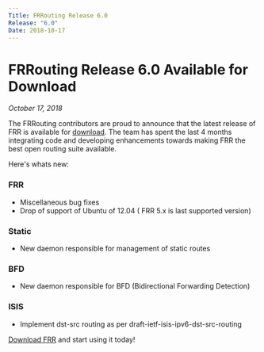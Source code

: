 ```yaml
---
Title: FRRouting Release 6.0
Release: "6.0"
Date: 2018-10-17
---
```


# FRRouting Release 6.0 Available for Download
*October 17, 2018*

The FRRouting contributors are proud to announce that the latest release of FRR
is available for
[download](https://github.com/FRRouting/frr/releases/tag/frr-6.0). The team
has spent the last 4 months integrating code and developing enhancements towards
making FRR the best open routing suite available.

Here's whats new:

### FRR

* Miscellaneous bug fixes
* Drop of support of Ubuntu of 12.04 ( FRR 5.x is last supported version)

### Static

* New daemon responsible for management of static routes

### BFD

* New daemon responsible for BFD (Bidirectional Forwarding Detection)

### ISIS

* Implement dst-src routing as per draft-ietf-isis-ipv6-dst-src-routing

[Download FRR](https://github.com/FRRouting/frr/releases/tag/frr-6.0) and start using it today!
